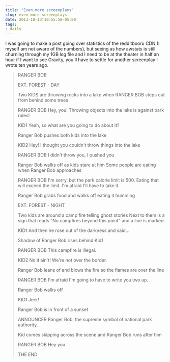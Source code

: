 ```yaml
---
title: "Even more screenplays"
slug: even-more-screenplays
date: 2013-10-13T10:55:58-05:00
tags:
- daily
---
```

I was going to make a post going over statistics of the redditbooru CDN (I myself am not aware of the numbers), but seeing as how awstats is still churning through my 1GB log file and I need to be at the theater in half an hour if I want to see Gravity, you'll have to settle for another screenplay I wrote ten years ago.

> RANGER BOB
> 
> EXT. FOREST - DAY
> 
> Two KIDS are throwing rocks into a lake when RANGER BOB steps out from behind some trees
> 
> 	RANGER BOB
> 	Hey, you! Throwing objects into the lake is against
> 	park rules!
> 
> 	KID1
> 	Yeah, so what are you going to do about it?
> 
> Ranger Bob pushes both kids into the lake
> 
> 	KID2
> 	Hey! I thought you couldn't throw things into the lake
> 
> 	RANGER BOB
> 	I didn't throw you, I pushed you
> 
> Ranger Bob walks off as kids stare at him
> Some people are eating when Ranger Bob approaches
> 
> 	RANGER BOB
> 	I'm sorry, but the park calorie limit is 500. Eating that
> 	will exceed the limit. I'm afraid I'll have to take it.
> 
> Ranger Bob grabs food and walks off eating it humming
> 
> EXT. FOREST - NIGHT
> 
> Two kids are around a camp fire telling ghost stories
> Next to them is a sign that reads "No campfires beyond this point" and a line is marked.
> 
> 	KID1
> 	And then he rose out of the darkness and said…
> 
> Shadow of Ranger Bob rises behind Kid1
> 
> 	RANGER BOB
> 	This campfire is illegal.
> 
> 	
> 	KID2
> 	No it ain't! We're not over the border.
> 
> Ranger Bob leans of and blows the fire so the flames are over the line
> 
> 	RANGER BOB
> 	I'm afraid I'm going to have to write you two up.
> 	
> Ranger Bob walks off
> 	
> 	KID1
> 	Jerk!
> 
> Ranger Bob is in front of a sunset
> 
> 	ANNOUNCER
> 	Ranger Bob, the supreme symbol of national park authority.
> 
> Kid comes skipping across the scene and Ranger Bob runs after him
> 
> 	RANGER BOB
> 	Hey you
> 
> THE END
